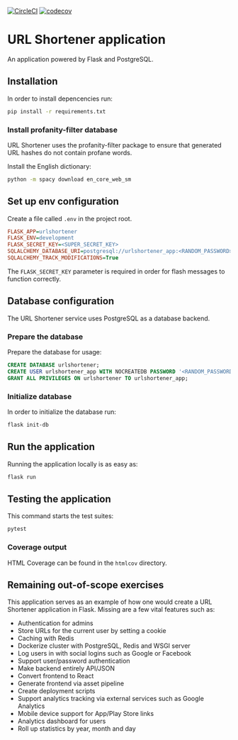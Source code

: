 [![CircleCI](https://circleci.com/gh/tbjers/url-shortener-flask.svg?style=shield&circle-token=4c757a3ce69b7ae74ef06f09e0ac5b78376f7727)](https://circleci.com/gh/tbjers/url-shortener-flask)
[![codecov](https://codecov.io/gh/tbjers/url-shortener-flask/branch/master/graph/badge.svg?token=P3IVlbc0eH)](https://codecov.io/gh/tbjers/url-shortener-flask)

# URL Shortener application

An application powered by Flask and PostgreSQL.

## Installation

In order to install depencencies run:

```sh
pip install -r requirements.txt
```

### Install profanity-filter database

URL Shortener uses the profanity-filter package to ensure that generated URL hashes do not contain profane words.

Install the English dictionary:

```sh
python -m spacy download en_core_web_sm
```

## Set up env configuration

Create a file called `.env` in the project root.

```ini
FLASK_APP=urlshortener
FLASK_ENV=development
FLASK_SECRET_KEY=<SUPER_SECRET_KEY>
SQLALCHEMY_DATABASE_URI=postgresql://urlshortener_app:<RANDOM_PASSWORD>@localhost/urlshortener
SQLALCHEMY_TRACK_MODIFICATIONS=True
```

The `FLASK_SECRET_KEY` parameter is required in order for flash messages to function correctly.

## Database configuration

The URL Shortener service uses PostgreSQL as a database backend.

### Prepare the database

Prepare the database for usage:

```sql
CREATE DATABASE urlshortener;
CREATE USER urlshortener_app WITH NOCREATEDB PASSWORD '<RANDOM_PASSWORD>';
GRANT ALL PRIVILEGES ON urlshortener TO urlshortener_app;
```

### Initialize database

In order to initialize the database run:

```sh
flask init-db
```

## Run the application

Running the application locally is as easy as:

```sh
flask run
```

## Testing the application

This command starts the test suites:

```sh
pytest
```

### Coverage output

HTML Coverage can be found in the `htmlcov` directory.

## Remaining out-of-scope exercises

This application serves as an example of how one would create a URL Shortener application in Flask. Missing are a few vital features such as:

- Authentication for admins
- Store URLs for the current user by setting a cookie
- Caching with Redis
- Dockerize cluster with PostgreSQL, Redis and WSGI server
- Log users in with social logins such as Google or Facebook
- Support user/password authentication
- Make backend entirely API/JSON
- Convert frontend to React
- Generate frontend via asset pipeline
- Create deployment scripts
- Support analytics tracking via external services such as Google Analytics
- Mobile device support for App/Play Store links
- Analytics dashboard for users
- Roll up statistics by year, month and day
